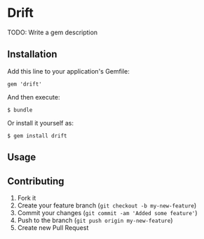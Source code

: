 # Drift

TODO: Write a gem description

## Installation

Add this line to your application's Gemfile:

    gem 'drift'

And then execute:

    $ bundle

Or install it yourself as:

    $ gem install drift

## Usage


## Contributing

1. Fork it
2. Create your feature branch (`git checkout -b my-new-feature`)
3. Commit your changes (`git commit -am 'Added some feature'`)
4. Push to the branch (`git push origin my-new-feature`)
5. Create new Pull Request
